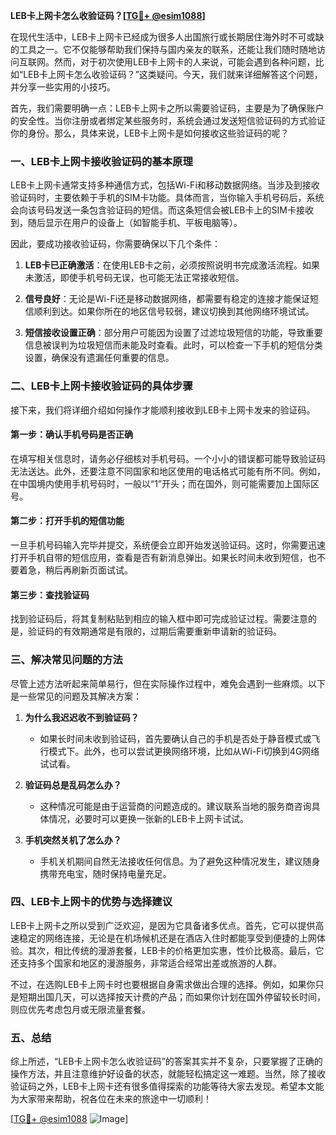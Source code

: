 **LEB卡上网卡怎么收验证码？[[TG💪+ @esim1088](https://t.me/s/esim1088)]**

在现代生活中，LEB卡上网卡已经成为很多人出国旅行或长期居住海外时不可或缺的工具之一。它不仅能够帮助我们保持与国内亲友的联系，还能让我们随时随地访问互联网。然而，对于初次使用LEB卡上网卡的人来说，可能会遇到各种问题，比如“LEB卡上网卡怎么收验证码？”这类疑问。今天，我们就来详细解答这个问题，并分享一些实用的小技巧。

首先，我们需要明确一点：LEB卡上网卡之所以需要验证码，主要是为了确保账户的安全性。当你注册或者绑定某些服务时，系统会通过发送短信验证码的方式验证你的身份。那么，具体来说，LEB卡上网卡是如何接收这些验证码的呢？

### **一、LEB卡上网卡接收验证码的基本原理**

LEB卡上网卡通常支持多种通信方式，包括Wi-Fi和移动数据网络。当涉及到接收验证码时，主要依赖于手机的SIM卡功能。具体而言，当你输入手机号码后，系统会向该号码发送一条包含验证码的短信。而这条短信会被LEB卡上的SIM卡接收到，随后显示在用户的设备上（如智能手机、平板电脑等）。

因此，要成功接收验证码，你需要确保以下几个条件：

1. **LEB卡已正确激活**：在使用LEB卡之前，必须按照说明书完成激活流程。如果未激活，即使手机号码无误，也可能无法正常接收短信。
   
2. **信号良好**：无论是Wi-Fi还是移动数据网络，都需要有稳定的连接才能保证短信顺利到达。如果你所在的地区信号较弱，建议切换到其他网络环境试试。

3. **短信接收设置正确**：部分用户可能因为设置了过滤垃圾短信的功能，导致重要信息被误判为垃圾短信而未能及时查看。此时，可以检查一下手机的短信分类设置，确保没有遗漏任何重要的信息。

### **二、LEB卡上网卡接收验证码的具体步骤**

接下来，我们将详细介绍如何操作才能顺利接收到LEB卡上网卡发来的验证码。

#### **第一步：确认手机号码是否正确**
在填写相关信息时，请务必仔细核对手机号码。一个小小的错误都可能导致验证码无法送达。此外，还要注意不同国家和地区使用的电话格式可能有所不同。例如，在中国境内使用手机号码时，一般以“1”开头；而在国外，则可能需要加上国际区号。

#### **第二步：打开手机的短信功能**
一旦手机号码输入完毕并提交，系统便会立即开始发送验证码。这时，你需要迅速打开手机自带的短信应用，查看是否有新消息弹出。如果长时间未收到短信，也不要着急，稍后再刷新页面试试。

#### **第三步：查找验证码**
找到验证码后，将其复制粘贴到相应的输入框中即可完成验证过程。需要注意的是，验证码的有效期通常是有限的，过期后需要重新申请新的验证码。

### **三、解决常见问题的方法**

尽管上述方法听起来简单易行，但在实际操作过程中，难免会遇到一些麻烦。以下是一些常见的问题及其解决方案：

1. **为什么我迟迟收不到验证码？**
   - 如果长时间未收到验证码，首先要确认自己的手机是否处于静音模式或飞行模式下。此外，也可以尝试更换网络环境，比如从Wi-Fi切换到4G网络试试看。

2. **验证码总是乱码怎么办？**
   - 这种情况可能是由于运营商的问题造成的。建议联系当地的服务商咨询具体情况，必要时可以更换一张新的LEB卡上网卡试试。

3. **手机突然关机了怎么办？**
   - 手机关机期间自然无法接收任何信息。为了避免这种情况发生，建议随身携带充电宝，随时保持电量充足。

### **四、LEB卡上网卡的优势与选择建议**

LEB卡上网卡之所以受到广泛欢迎，是因为它具备诸多优点。首先，它可以提供高速稳定的网络连接，无论是在机场候机还是在酒店入住时都能享受到便捷的上网体验。其次，相比传统的漫游套餐，LEB卡的价格更加实惠，性价比极高。最后，它还支持多个国家和地区的漫游服务，非常适合经常出差或旅游的人群。

不过，在选购LEB卡上网卡时也要根据自身需求做出合理的选择。例如，如果你只是短期出国几天，可以选择按天计费的产品；而如果你计划在国外停留较长时间，则应优先考虑包月或无限流量套餐。

### **五、总结**

综上所述，“LEB卡上网卡怎么收验证码”的答案其实并不复杂，只要掌握了正确的操作方法，并且注意维护好设备的状态，就能轻松搞定这一难题。当然，除了接收验证码之外，LEB卡上网卡还有很多值得探索的功能等待大家去发现。希望本文能为大家带来帮助，祝各位在未来的旅途中一切顺利！

[[TG💪+ @esim1088](https://t.me/s/esim1088) ![Image](https://i.postimg.cc/4NQfJmqS/Snipaste-2025-05-13-00-14-12.png)]